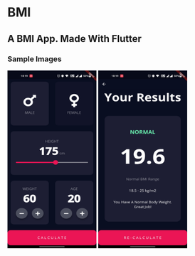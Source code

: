 # BMI 

## A BMI App. Made With Flutter

### Sample Images
<img src="https://github.com/prejwal-p/bmi/blob/main/sample_images/sample1.jpg" width="200" height="400" />
<img src="https://github.com/prejwal-p/bmi/blob/main/sample_images/sample2.jpg" width="200" height="400" />
